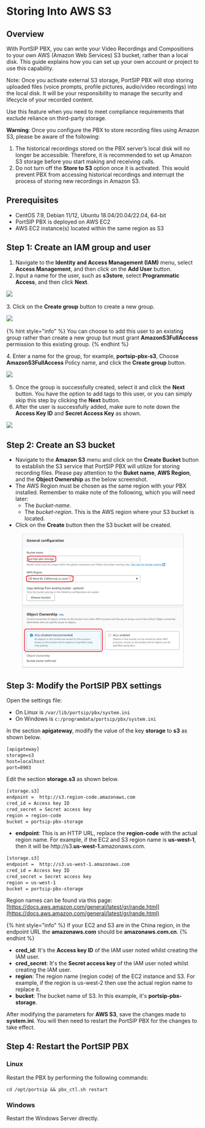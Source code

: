 # Storing Into AWS S3

## Overview&#x20;

With PortSIP PBX, you can write your Video Recordings and Compositions to your own AWS (Amazon Web Services) S3 bucket, rather than a local disk. This guide explains how you can set up your own account or project to use this capability.

Note: Once you activate external S3 storage, PortSIP PBX will stop storing uploaded files (voice prompts, profile pictures, audio/video recordings) into the local disk. It will be your responsibility to manage the security and lifecycle of your recorded content.

Use this feature when you need to meet compliance requirements that exclude reliance on third-party storage.

**Warning**: Once you configure the PBX to store recording files using Amazon S3, please be aware of the following:

1. The historical recordings stored on the PBX server’s local disk will no longer be accessible. Therefore, it is recommended to set up Amazon S3 storage before you start making and receiving calls.
2. Do not turn off the **Store to S3** option once it is activated. This would prevent PBX from accessing historical recordings and interrupt the process of storing new recordings in Amazon S3.

## Prerequisites <a href="#prerequisites" id="prerequisites"></a>

* CentOS 7.9, Debian 11/12, Ubuntu 18.04/20.04/22.04, 64-bit
* PortSIP PBX is deployed on AWS EC2
* AWS EC2 instance(s) located within the same region as S3

## Step 1: Create an IAM group and user <a href="#create-an-iam-group-and-user" id="create-an-iam-group-and-user"></a>

1. Navigate to the **Identity and Access Management (IAM)** menu, select **Access Management**, and then click on the **Add User** button.&#x20;
2. Input a name for the user, such as **s3store**, select **Programmatic Access**, and then click **Next**.

![](.gitbook/assets/iam\_s3.png)

3\. Click on the **Create group** button to create a new group.

![](.gitbook/assets/iam\_s3\_group.png)

{% hint style="info" %}
You can choose to add this user to an existing group rather than create a new group but must grant **AmazonS3FullAccess** permission to this existing group.
{% endhint %}

4\. Enter a name for the group, for example, **portsip-pbx-s3**, Choose **AmazonS3FullAccess** Policy name, and click the **Create group** button.

![](.gitbook/assets/iam\_s3\_2.png)

5. Once the group is successfully created, select it and click the **Next** button. You have the option to add tags to this user, or you can simply skip this step by clicking the **Next** button.
6. After the user is successfully added, make sure to note down the **Access Key ID** and **Secret Access Key** as shown.

![](.gitbook/assets/iam\_s3\_1.png)

## Step 2: Create an S3 bucket <a href="#create-s3-bucket" id="create-s3-bucket"></a>

* Navigate to the **Amazon S3** menu and click on the **Create Bucket** button to establish the S3 service that PortSIP PBX will utilize for storing recording files. Please pay attention to the **Buket name**, **AWS Region**, and the **Object Ownership** as the below screenshot.&#x20;
* The AWS Region must be chosen as the same region with your PBX installed. Remember to make note of the following, which you will need later:
  * The _bucket-name_.&#x20;
  * The _bucket-region_. This is the AWS region where your S3 bucket is located.
* Click on the **Create** button then the S3 bucket will be created.

<figure><img src=".gitbook/assets/aws3-1.png" alt=""><figcaption></figcaption></figure>

## Step 3: Modify the PortSIP PBX settings <a href="#change-the-portsip-pbx-settings" id="change-the-portsip-pbx-settings"></a>

Open the settings file:

* On Linux is  `/var/lib/portsip/pbx/system.ini`
* On Windows is  `c:/programdata/portsip/pbx/system.ini`

In the section **apigateway**, modify the value of the key **storage** to **s3** as shown below.

```
[apigateway]
storage=s3
host=localhost
port=8903
```

Edit the section **storage.s3** as shown below.

```
[storage.s3]
endpoint =  http://s3.region-code.amazonaws.com
cred_id = Access key ID
cred_secret = Secret access key
region = region-code
bucket = portsip-pbx-storage
```

* **endpoint**: This is an HTTP URL, replace the **region-code** with the actual region name. For example, if the EC2 and S3 region name is **us-west-1**, then it will be http://s3.**us-west-1**.amazonaws.com.

```
[storage.s3]
endpoint =  http://s3.us-west-1.amazonaws.com
cred_id = Access key ID
cred_secret = Secret access key
region = us-west-1
bucket = portsip-pbx-storage
```

Region names can be found via this page: [https://docs.aws.amazon.com/general/latest/gr/rande.html](https://docs.aws.amazon.com/general/latest/gr/rande.html)

{% hint style="info" %}
If your EC2 and S3 are in the China region, in the endpoint URL the **amazonaws.com** should be **amazonaws.com.cn**.
{% endhint %}

* **cred\_id**: It's the **Access key ID** of the IAM user noted whilst creating the IAM user.
* **cred\_secret**: It's the **Secret access key** of the IAM user noted whilst creating the IAM user.
* **region**: The region name (region code) of the EC2 instance and S3. For example, if the region is us-west-2 then use the actual region name to replace it.
* **bucket**: The bucket name of S3. In this example, it's **portsip-pbx-storage**.

After modifying the parameters for **AWS S3**, save the changes made to **system.ini**. You will then need to restart the PortSIP PBX for the changes to take effect.

## Step 4: Restart the PortSIP PBX

### Linux

&#x20;Restart the PBX by performing the following commands:

```
cd /opt/portsip && pbx_ctl.sh restart
```

### Windows

Restart the Windows Server directly.

